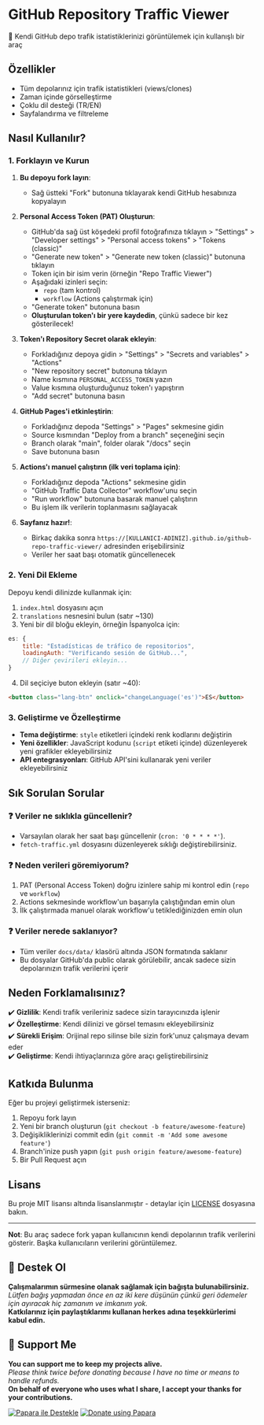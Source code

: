 # GitHub Repository Traffic Viewer

🚀 Kendi GitHub depo trafik istatistiklerinizi görüntülemek için kullanışlı bir araç

## Özellikler

- Tüm depolarınız için trafik istatistikleri (views/clones)
- Zaman içinde görselleştirme
- Çoklu dil desteği (TR/EN)
- Sayfalandırma ve filtreleme

## Nasıl Kullanılır?

### 1. Forklayın ve Kurun

1. **Bu depoyu fork layın**:
   - Sağ üstteki "Fork" butonuna tıklayarak kendi GitHub hesabınıza kopyalayın

2. **Personal Access Token (PAT) Oluşturun**:
   - GitHub'da sağ üst köşedeki profil fotoğrafınıza tıklayın > "Settings" > "Developer settings" > "Personal access tokens" > "Tokens (classic)"
   - "Generate new token" > "Generate new token (classic)" butonuna tıklayın
   - Token için bir isim verin (örneğin "Repo Traffic Viewer")
   - Aşağıdaki izinleri seçin:
     - `repo` (tam kontrol)
     - `workflow` (Actions çalıştırmak için)
   - "Generate token" butonuna basın
   - **Oluşturulan token'ı bir yere kaydedin**, çünkü sadece bir kez gösterilecek!

3. **Token'ı Repository Secret olarak ekleyin**:
   - Forkladığınız depoya gidin > "Settings" > "Secrets and variables" > "Actions"
   - "New repository secret" butonuna tıklayın
   - Name kısmına `PERSONAL_ACCESS_TOKEN` yazın
   - Value kısmına oluşturduğunuz token'ı yapıştırın
   - "Add secret" butonuna basın

4. **GitHub Pages'i etkinleştirin**:
   - Forkladığınız depoda "Settings" > "Pages" sekmesine gidin
   - Source kısmından "Deploy from a branch" seçeneğini seçin
   - Branch olarak "main", folder olarak "/docs" seçin
   - Save butonuna basın

5. **Actions'ı manuel çalıştırın (ilk veri toplama için)**:
   - Forkladığınız depoda "Actions" sekmesine gidin
   - "GitHub Traffic Data Collector" workflow'unu seçin
   - "Run workflow" butonuna basarak manuel çalıştırın
   - Bu işlem ilk verilerin toplanmasını sağlayacak

6. **Sayfanız hazır!**:
   - Birkaç dakika sonra `https://[KULLANICI-ADINIZ].github.io/github-repo-traffic-viewer/` adresinden erişebilirsiniz
   - Veriler her saat başı otomatik güncellenecek

### 2. Yeni Dil Ekleme

Depoyu kendi dilinizde kullanmak için:

1. `index.html` dosyasını açın
2. `translations` nesnesini bulun (satır ~130)
3. Yeni bir dil bloğu ekleyin, örneğin İspanyolca için:

```javascript
es: {
    title: "Estadísticas de tráfico de repositorios",
    loadingAuth: "Verificando sesión de GitHub...",
    // Diğer çevirileri ekleyin...
}
```

4. Dil seçiciye buton ekleyin (satır ~40):

```html
<button class="lang-btn" onclick="changeLanguage('es')">ES</button>
```

### 3. Geliştirme ve Özelleştirme

- **Tema değiştirme**: `style` etiketleri içindeki renk kodlarını değiştirin
- **Yeni özellikler**: JavaScript kodunu (`script` etiketi içinde) düzenleyerek yeni grafikler ekleyebilirsiniz
- **API entegrasyonları**: GitHub API'sini kullanarak yeni veriler ekleyebilirsiniz

## Sık Sorulan Sorular

### ❓ Veriler ne sıklıkla güncellenir?
- Varsayılan olarak her saat başı güncellenir (`cron: '0 * * * *'`). 
- `fetch-traffic.yml` dosyasını düzenleyerek sıklığı değiştirebilirsiniz.

### ❓ Neden verileri göremiyorum?
1. PAT (Personal Access Token) doğru izinlere sahip mi kontrol edin (`repo` ve `workflow`)
2. Actions sekmesinde workflow'un başarıyla çalıştığından emin olun
3. İlk çalıştırmada manuel olarak workflow'u tetiklediğinizden emin olun

### ❓ Veriler nerede saklanıyor?
- Tüm veriler `docs/data/` klasörü altında JSON formatında saklanır
- Bu dosyalar GitHub'da public olarak görülebilir, ancak sadece sizin depolarınızın trafik verilerini içerir

## Neden Forklamalısınız?

✔️ **Gizlilik**: Kendi trafik verileriniz sadece sizin tarayıcınızda işlenir  
✔️ **Özelleştirme**: Kendi dilinizi ve görsel temasını ekleyebilirsiniz  
✔️ **Sürekli Erişim**: Orijinal repo silinse bile sizin fork'unuz çalışmaya devam eder  
✔️ **Geliştirme**: Kendi ihtiyaçlarınıza göre araçı geliştirebilirsiniz  

## Katkıda Bulunma

Eğer bu projeyi geliştirmek isterseniz:

1. Repoyu fork layın
2. Yeni bir branch oluşturun (`git checkout -b feature/awesome-feature`)
3. Değişikliklerinizi commit edin (`git commit -m 'Add some awesome feature'`)
4. Branch'inize push yapın (`git push origin feature/awesome-feature`)
5. Bir Pull Request açın

## Lisans

Bu proje MIT lisansı altında lisanslanmıştır - detaylar için [LICENSE](LICENSE) dosyasına bakın.

---

**Not**: Bu araç sadece fork yapan kullanıcının kendi depolarının trafik verilerini gösterir. Başka kullanıcıların verilerini görüntülemez.

## 🎁 Destek Ol
**Çalışmalarımın sürmesine olanak sağlamak için bağışta bulunabilirsiniz.**  
*Lütfen bağış yapmadan önce en az iki kere düşünün çünkü geri ödemeler için ayıracak hiç zamanım ve imkanım yok.*  
**Katkılarınız için paylaştıklarımı kullanan herkes adına teşekkürlerimi kabul edin.**

## 🎁 Support Me
**You can support me to keep my projects alive.**  
*Please think twice before donating because I have no time or means to handle refunds.*  
**On behalf of everyone who uses what I share, I accept your thanks for your contributions.**

[![Papara ile Destekle](https://img.shields.io/badge/Bağış%20Yap-%E2%9D%A4-blue)](https://ppr.ist/1T9dx8tUT)
[![Donate using Papara](https://img.shields.io/badge/Donate-%E2%9D%A4-blue)](https://ppr.ist/1T9dx8tUT)